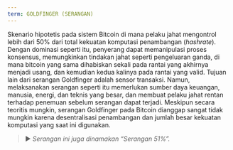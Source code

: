 ```yaml
---
term: GOLDFINGER (SERANGAN)
---
```


Skenario hipotetis pada sistem Bitcoin di mana pelaku jahat mengontrol lebih dari 50% dari total kekuatan komputasi penambangan (*hashrate*). Dengan dominasi seperti itu, penyerang dapat memanipulasi proses konsensus, memungkinkan tindakan jahat seperti pengeluaran ganda, di mana bitcoin yang sama dihabiskan sekali pada rantai yang akhirnya menjadi usang, dan kemudian kedua kalinya pada rantai yang valid. Tujuan lain dari serangan Goldfinger adalah sensor transaksi. Namun, melaksanakan serangan seperti itu memerlukan sumber daya keuangan, manusia, energi, dan teknis yang besar, dan membuat pelaku jahat rentan terhadap penemuan sebelum serangan dapat terjadi. Meskipun secara teoritis mungkin, serangan Goldfinger pada Bitcoin dianggap sangat tidak mungkin karena desentralisasi penambangan dan jumlah besar kekuatan komputasi yang saat ini digunakan.

> ► *Serangan ini juga dinamakan “Serangan 51%”.*